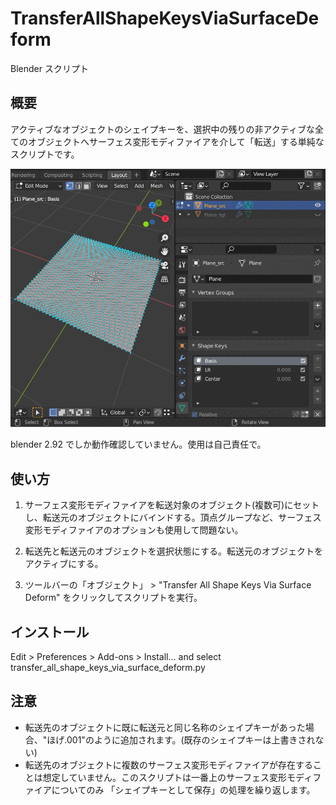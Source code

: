 # TransferAllShapeKeysViaSurfaceDeform
Blender スクリプト

## 概要
アクティブなオブジェクトのシェイプキーを、選択中の残りの非アクティブな全てのオブジェクトへサーフェス変形モディファイアを介して「転送」する単純なスクリプトです。

![screen](screen.gif 'screen')

blender 2.92 でしか動作確認していません。使用は自己責任で。

## 使い方
1. サーフェス変形モディファイアを転送対象のオブジェクト(複数可)にセットし、転送元のオブジェクトにバインドする。頂点グループなど、サーフェス変形モディファイアのオプションも使用して問題ない。

2. 転送先と転送元のオブジェクトを選択状態にする。転送元のオブジェクトをアクティブにする。

3. ツールバーの「オブジェクト」 > "Transfer All Shape Keys Via Surface Deform" をクリックしてスクリプトを実行。

## インストール
Edit > Preferences > Add-ons > Install... and select transfer_all_shape_keys_via_surface_deform.py

## 注意
* 転送先のオブジェクトに既に転送元と同じ名称のシェイプキーがあった場合、"ほげ.001"のように追加されます。(既存のシェイプキーは上書きされない)
* 転送先のオブジェクトに複数のサーフェス変形モディファイアが存在することは想定していません。このスクリプトは一番上のサーフェス変形モディファイアについてのみ 「シェイプキーとして保存」の処理を繰り返します。
